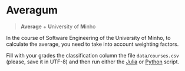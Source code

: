 # Averagum
> **Averag**e + **U**niversity of **M**inho

In the course of Software Engineering of the University of Minho, to calculate
the average, you need to take into account weighting factors.

Fill with your grades the classification column the file `data/courses.csv`
(please, save it in UTF-8) and then run either the [Julia](averagum.jl) or
[Python](averagum.py) script.

